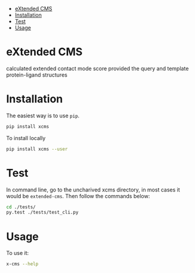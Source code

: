 - [eXtended CMS](#sec-1)
- [Installation](#sec-2)
- [Test](#sec-3)
- [Usage](#sec-4)

# eXtended CMS<a id="orgheadline1"></a>

calculated extended contact mode score provided the query and template protein-ligand structures

# Installation<a id="orgheadline2"></a>

The easiest way is to use `pip`.

```sh
pip install xcms
```

To install locally

```sh
pip install xcms --user
```

# Test<a id="orgheadline3"></a>

In command line, go to the uncharived xcms directory, in most cases it would be `extended-cms`.
Then follow the commands below:

```sh
cd ./tests/
py.test ./tests/test_cli.py
```

# Usage<a id="orgheadline4"></a>

To use it:

```sh
x-cms --help
```
